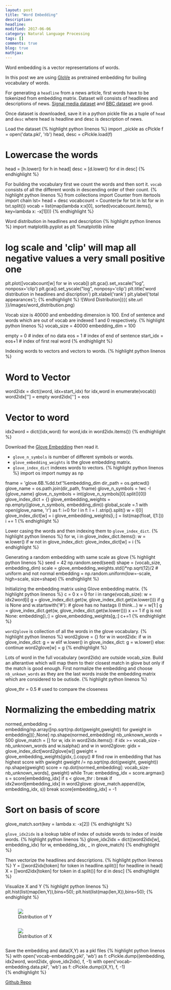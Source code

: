 ```yaml
---
layout: post
title: "Word Embedding"
description: 
headline: 
modified: 2017-06-06
category: Natural Language Processing
tags: []
comments: true
blog: true
mathjax: 
---
```

Word embedding is a vector representations of words. 

In this post we are using [GloVe](https://nlp.stanford.edu/projects/glove/) as pretrained embedding for builing vocabulary of words.

For generating a ``headline`` from a news article, first words have to be tokenized from embedding matrix.
Dataset will consists of headlines and descriptions of news. [Signal media dataset](http://research.signalmedia.co/newsir16/signal-dataset.html) and [BBC dataset](http://mlg.ucd.ie/datasets/bbc.html) are good.

Once dataset is downloaded, save it in a python pickle file as a tuple of ``head`` and ``desc`` where head is headline and desc is description of news.

Load the dataset
{% highlight python linenos %}
import _pickle as cPickle
f = open('data.pkl', 'rb')
head, desc = cPickle.load(f)

# Lowercase the words
head = [h.lower() for h in head]
desc = [d.lower() for d in desc]
{% endhighlight %}

For building the vocabulary first we count the words and then sort it.
``vocab`` consists of all the different words in descending order of their count.
{% highlight python linenos %}
from collections import Counter
from itertools import chain
lst= head + desc
vocabcount = Counter(w for txt in lst for w in txt.split())
vocab = list(map(lambda x:x[0], sorted(vocabcount.items(), key=lambda x: -x[1])))
{% endhighlight %}

Word distribution in headlines and description
{% highlight python linenos %}
import matplotlib.pyplot as plt
%matplotlib inline
# log scale and 'clip' will map all negative values a very small positive one
plt.plot([vocabcount[w] for w in vocab])
plt.gca().set_xscale("log", nonposx='clip')
plt.gca().set_yscale("log", nonposy='clip')
plt.title('word distribution in headlines and discription')
plt.xlabel('rank')
plt.ylabel('total appearances');
{% endhighlight %}
![Word Distribution]({{ site.url }}/images/word_distribution.png)

Vocab size is 40000 and embedding dimension is 100.
End of sentence and words which are out of vocab are indexed 1 and 0 respectively.
{% highlight python linenos %}
vocab_size = 40000
embedding_dim = 100

empty = 0  # index of no data
eos = 1    # index of end of sentence
start_idx = eos+1 # index of first real word
{% endhighlight %}

Indexing words to vectors and vectors to words.
{% highlight python linenos %}
# Word to Vector
word2idx = dict((word, idx+start_idx) for idx,word in enumerate(vocab))
word2idx['<empty>'] = empty
word2idx['<eos>'] = eos
# Vector to word
idx2word = dict((idx,word) for word,idx in word2idx.items())
{% endhighlight %}

Download the [Glove Embedding](http://nlp.stanford.edu/data/glove.6B.zip) then read it.
* ``glove_n_symbols`` is number of different symbols or words.
* ``glove_embedding_weights`` is the glove embedding matrix.
* ``glove_index_dict`` indexes words to vectors.
{% highlight python linenos %}
import os
import numpy as np

fname = 'glove.6B.%dd.txt'%embedding_dim
dir_path = os.getcwd()
glove_name = os.path.join(dir_path, fname)
glove_n_symbols = !wc -l {glove_name}
glove_n_symbols = int(glove_n_symbols[0].split()[0])
glove_index_dict = {}
glove_embedding_weights = np.empty((glove_n_symbols, embedding_dim))
global_scale =.1
with open(glove_name, 'r') as f:
    i=0
    for l in f:
        l = l .strip().split()
        w = l[0]
        glove_index_dict[w] = i
        glove_embedding_weights[i,:] = list(map(float, l[1:]))
        i += 1
{% endhighlight %}

Lower casing the words and then indexing them to ``glove_index_dict``.
{% highlight python linenos %}
for w, i in glove_index_dict.items():
    w = w.lower()
    if w not in glove_index_dict:
        glove_index_dict[w] = i
{% endhighlight %}

Generating a random embedding with same scale as glove
{% highlight python linenos %}
seed = 42
np.random.seed(seed)
shape = (vocab_size, embedding_dim)
scale = glove_embedding_weights.std()*np.sqrt(12)/2 # uniform and not normal
embedding = np.random.uniform(low=-scale, high=scale, size=shape)
{% endhighlight %}

Initializing the embedding matrix using Glove embedding matrix.
{% highlight python linenos %}
c = 0
x = 0
for i in range(vocab_size):
    w = idx2word[i]
    g = glove_index_dict.get(w, glove_index_dict.get(w.lower()))
    if g is None and w.startswith('#'): # glove has no hastags (I think...)
        w = w[1:]
        g = glove_index_dict.get(w, glove_index_dict.get(w.lower()))
        x += 1
    if g is not None:
        embedding[i,:] = glove_embedding_weights[g,:]
        c+=1
{% endhighlight %}

``word2glove`` is collection of all the words in the glove vocabulary.
{% highlight python linenos %}
word2glove = {}
for w in word2idx:
    if w in glove_index_dict:
        g = w
    elif w.lower() in glove_index_dict:
        g = w.lower()
    else:
        continue
    word2glove[w] = g
{% endhighlight %}

Lots of word in the full vocabulary (word2idx) are outside vocab_size.
Build an alterantive which will map them to their closest match in glove but only if the match is good enough.
First normalize the embedding and choose ``nb_unkown_words`` as they are the last words inside the embedding matrix which are considered to be outisde.
{% highlight python linenos %}

glove_thr = 0.5 # used to compare the closeness
# Normalizing the embedding matrix 
normed_embedding = embedding/np.array([np.sqrt(np.dot(gweight,gweight)) for gweight in embedding])[:,None]
np.shape(normed_embedding)
nb_unknown_words = 500
glove_match = []
for w, idx in word2idx.items():
    if idx >= vocab_size - nb_unknown_words and w.isalpha() and w in word2glove:
        gidx = glove_index_dict[word2glove[w]]
        gweight = glove_embedding_weights[gidx,:].copy()
        # find row in embedding that has highest score with gwieght
        gweight /= np.sqrt(np.dot(gweight, gweight))
        np.shape(gweight)
        score = np.dot(normed_embedding[: vocab_size-nb_unknown_words], gweight)
        while True:
            embedding_idx = score.argmax()
            s = score[embedding_idx]
            if s < glove_thr :
                break
            if idx2word[embedding_idx] in word2glove:
                glove_match.append((w, embedding_idx, s))
                break
            score[embedding_idx] = -1
# Sort on basis of score
glove_match.sort(key = lambda x: -x[2])
{% endhighlight %}

``glove_idx2idx`` is a lookup table of index of outside words to index of inside words.
{% highlight python linenos %}
glove_idx2idx = dict((word2idx[w], embedding_idx) for w, embedding_idx, _ in glove_match)
{% endhighlight %}

Then vectorize the headlines and descriptions.
{% highlight python linenos %}
Y = [[word2idx[token] for token in headline.split()] for headline in head]
X = [[word2idx[token] for token in d.split()] for d in desc]
{% endhighlight %}

Visualize X and Y 
{% highlight python linenos %}
plt.hist(list(map(len,Y)),bins=50);
plt.hist(list(map(len,X)),bins=50);
{% endhighlight %}
<div class="row">
    <div class="small-12 medium-6 columns">
		<figure>
		  <img src="{{ site.url }}/images/Y.png">
		  <figcaption>Distribution of Y</figcaption>
		</figure>
	</div>
	<div class="small-12 medium-6 columns">
		<figure>
			<img src="{{ site.url }}/images/X.png">
	  		<figcaption>Distribution of X</figcaption>
  		</figure>
	</div>
</div>
  




Save the embedding and data(X,Y) as a pkl files
{% highlight python linenos %}
with open('vocab-embedding.pkl', 'wb') as f:
    cPickle.dump((embedding, idx2word, word2idx, glove_idx2idx), f, -1)
with open('vocab-embedding.data.pkl', 'wb') as f:
    cPickle.dump((X,Y), f, -1)    
{% endhighlight %}


[Github Repo](https://github.com/udibr/headlines)

